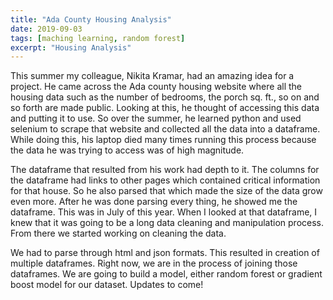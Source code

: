 ```yaml
---
title: "Ada County Housing Analysis"
date: 2019-09-03
tags: [maching learning, random forest]
excerpt: "Housing Analysis"
---
```


This summer my colleague, Nikita Kramar, had an amazing idea for a project. He came
across the Ada county housing website where all the housing data such as the number
of bedrooms, the porch sq. ft., so on and so forth are made public. Looking at this, he
thought of accessing this data and putting it to use. So over the summer, he learned python and 
used selenium to scrape that website and collected all the data into a dataframe. While doing this,
his laptop died many times running this process because the data he was trying to access was of high 
magnitude. 

The dataframe that resulted from his work had depth to it. The columns for the dataframe had links to 
other pages which contained critical information for that house. So he also parsed that which made the 
size of the data grow even more. After he was done parsing every thing, he showed me the dataframe. This was 
in July of this year. When I looked at that dataframe, I knew that it was going to be a long data cleaning and 
manipulation process. From there we started working on cleaning the data. 

We had to parse through html and json formats. This resulted in creation of multiple dataframes. Right now, 
we are in the process of joining those dataframes. We are going to build a model, either random forest or gradient boost
model for our dataset. Updates to come!